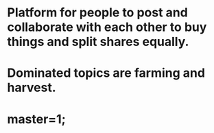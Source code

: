 # Platform for people to post and collaborate with each other to buy things and split shares equally. 
# Dominated topics are farming and harvest.
# master=1;